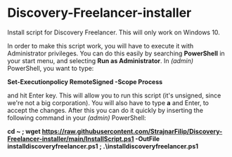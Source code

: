 # Discovery-Freelancer-installer
Install script for Discovery Freelancer. This will only work on Windows 10.

In order to make this script work, you will have to execute it with Administrator privileges. You can do this easily by searching **PowerShell** in your start menu, and selecting **Run as Administrator**. In *(admin)* PowerShell, you want to type:

**Set-Executionpolicy RemoteSigned -Scope Process**

and hit Enter key. This will allow you to run this script (it's unsigned, since we're not a big corporation). You will also have to type **a** and Enter, to accept the changes. After this you can do it quickly by inserting the following command in your *(admin)* PowerShell:

**cd ~ ; wget https://raw.githubusercontent.com/StrajnarFilip/Discovery-Freelancer-installer/main/InstallScript.ps1 -OutFile installdiscoveryfreelancer.ps1 ; .\installdiscoveryfreelancer.ps1**
